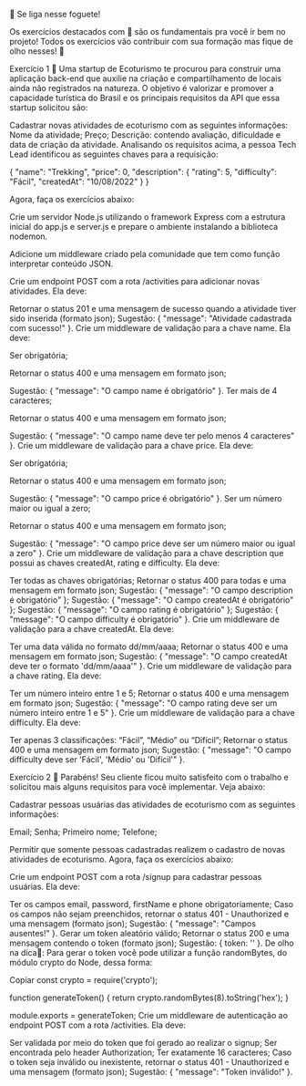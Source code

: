 🚀 Se liga nesse foguete!

Os exercícios destacados com 🚀 são os fundamentais pra você ir bem no projeto! Todos os exercícios vão contribuir com sua formação mas fique de olho nesses! 👀

Exercício 1 🚀
Uma startup de Ecoturismo te procurou para construir uma aplicação back-end que auxilie na criação e compartilhamento de locais ainda não registrados na natureza. O objetivo é valorizar e promover a capacidade turística do Brasil e os principais requisitos da API que essa startup solicitou são:

Cadastrar novas atividades de ecoturismo com as seguintes informações:
Nome da atividade;
Preço;
Descrição: contendo avaliação, dificuldade e data de criação da atividade.
Analisando os requisitos acima, a pessoa Tech Lead identificou as seguintes chaves para a requisição:

{
  "name": "Trekking",
  "price": 0,
  "description": {
    "rating": 5,
    "difficulty": "Fácil",
    "createdAt": "10/08/2022"
  }
}

Agora, faça os exercícios abaixo:

Crie um servidor Node.js utilizando o framework Express com a estrutura inicial do app.js e server.js e prepare o ambiente instalando a biblioteca nodemon.

Adicione um middleware criado pela comunidade que tem como função interpretar conteúdo JSON.

Crie um endpoint POST com a rota /activities para adicionar novas atividades. Ela deve:

Retornar o status 201 e uma mensagem de sucesso quando a atividade tiver sido inserida (formato json);
Sugestão: { "message": "Atividade cadastrada com sucesso!" }.
Crie um middleware de validação para a chave name. Ela deve:

Ser obrigatória;

Retornar o status 400 e uma mensagem em formato json;

Sugestão: { "message": "O campo name é obrigatório" }.
Ter mais de 4 caracteres;

Retornar o status 400 e uma mensagem em formato json;

Sugestão: { "message": "O campo name deve ter pelo menos 4 caracteres" }.
Crie um middleware de validação para a chave price. Ela deve:

Ser obrigatória;

Retornar o status 400 e uma mensagem em formato json;

Sugestão: { "message": "O campo price é obrigatório" }.
Ser um número maior ou igual a zero;

Retornar o status 400 e uma mensagem em formato json;

Sugestão: { "message": "O campo price deve ser um número maior ou igual a zero" }.
Crie um middleware de validação para a chave description que possui as chaves createdAt, rating e difficulty. Ela deve:

Ter todas as chaves obrigatórias;
Retornar o status 400 para todas e uma mensagem em formato json;
Sugestão: { "message": "O campo description é obrigatório" };
Sugestão: { "message": "O campo createdAt é obrigatório" };
Sugestão: { "message": "O campo rating é obrigatório" };
Sugestão: { "message": "O campo difficulty é obrigatório" }.
Crie um middleware de validação para a chave createdAt. Ela deve:

Ter uma data válida no formato dd/mm/aaaa;
Retornar o status 400 e uma mensagem em formato json;
Sugestão: { "message": "O campo createdAt deve ter o formato \'dd/mm/aaaa\'" }.
Crie um middleware de validação para a chave rating. Ela deve:

Ter um número inteiro entre 1 e 5;
Retornar o status 400 e uma mensagem em formato json;
Sugestão: { "message": "O campo rating deve ser um número inteiro entre 1 e 5" }.
Crie um middleware de validação para a chave difficulty. Ela deve:

Ter apenas 3 classificações: “Fácil”, “Médio” ou “Difícil”;
Retornar o status 400 e uma mensagem em formato json;
Sugestão: { "message": "O campo difficulty deve ser \'Fácil\', \'Médio\' ou \'Difícil\'" }.

Exercício 2 🚀
Parabéns! Seu cliente ficou muito satisfeito com o trabalho e solicitou mais alguns requisitos para você implementar. Veja abaixo:

Cadastrar pessoas usuárias das atividades de ecoturismo com as seguintes informações:

Email;
Senha;
Primeiro nome;
Telefone;

Permitir que somente pessoas cadastradas realizem o cadastro de novas atividades de ecoturismo.
Agora, faça os exercícios abaixo:

Crie um endpoint POST com a rota /signup para cadastrar pessoas usuárias. Ela deve:

Ter os campos email, password, firstName e phone obrigatoriamente;
Caso os campos não sejam preenchidos, retornar o status 401 - Unauthorized e uma mensagem (formato json);
Sugestão: { "message": "Campos ausentes!" }.
Gerar um token aleatório válido;
Retornar o status 200 e uma mensagem contendo o token (formato json);
Sugestão: { token: '<token-aleatorio>' }.
De olho na dica👀: Para gerar o token você pode utilizar a função randomBytes, do módulo crypto do Node, dessa forma:

Copiar
const crypto = require('crypto');

function generateToken() {
  return crypto.randomBytes(8).toString('hex');
}

module.exports = generateToken;
Crie um middleware de autenticação ao endpoint POST com a rota /activities. Ela deve:

Ser validada por meio do token que foi gerado ao realizar o signup;
Ser encontrada pelo header Authorization;
Ter exatamente 16 caracteres;
Caso o token seja inválido ou inexistente, retornar o status 401 - Unauthorized e uma mensagem (formato json);
Sugestão: { "message": "Token inválido!" }.